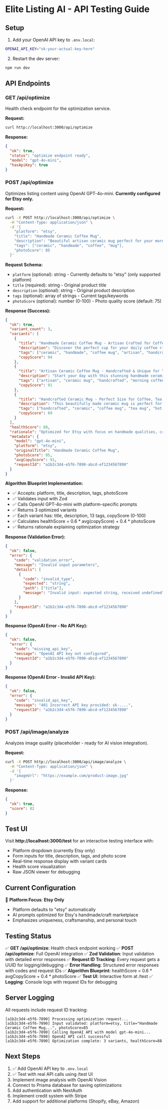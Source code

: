 # Elite Listing AI - API Testing Guide

## Setup

1. Add your OpenAI API key to `.env.local`:
```bash
OPENAI_API_KEY="sk-your-actual-key-here"
```

2. Restart the dev server:
```bash
npm run dev
```

## API Endpoints

### GET /api/optimize

Health check endpoint for the optimization service.

**Request:**
```bash
curl http://localhost:3000/api/optimize
```

**Response:**
```json
{
  "ok": true,
  "status": "optimize endpoint ready",
  "model": "gpt-4o-mini",
  "hasApiKey": true
}
```

### POST /api/optimize

Optimizes listing content using OpenAI GPT-4o-mini. **Currently configured for Etsy only.**

**Request:**
```bash
curl -X POST http://localhost:3000/api/optimize \
  -H "Content-Type: application/json" \
  -d '{
    "platform": "etsy",
    "title": "Handmade Ceramic Coffee Mug",
    "description": "Beautiful artisan ceramic mug perfect for your morning coffee",
    "tags": ["ceramic", "handmade", "coffee", "mug"],
    "photoScore": 85
  }'
```

**Request Schema:**
- `platform` (optional): string - Currently defaults to "etsy" (only supported platform)
- `title` (required): string - Original product title
- `description` (optional): string - Original product description
- `tags` (optional): array of strings - Current tags/keywords
- `photoScore` (optional): number (0-100) - Photo quality score (default: 75)

**Response (Success):**
```json
{
  "ok": true,
  "variant_count": 3,
  "variants": [
    {
      "title": "Handmade Ceramic Coffee Mug - Artisan Crafted for Coffee Lovers",
      "description": "Discover the perfect cup for your daily coffee ritual with this beautifully handmade ceramic mug. Each piece is carefully crafted by skilled artisans, making it a unique addition to your kitchen...",
      "tags": ["ceramic", "handmade", "coffee mug", "artisan", "handcrafted", "unique", "coffee", "kitchenware", "mug", "pottery", "handmade ceramic", "coffee lovers", "gift"],
      "copyScore": 94
    },
    {
      "title": "Artisan Ceramic Coffee Mug - Handcrafted & Unique for Your Morning Brew",
      "description": "Start your day with this stunning handmade ceramic coffee mug that brings warmth and authenticity to your coffee experience. Crafted with love and attention to detail by talented artisans...",
      "tags": ["artisan", "ceramic mug", "handcrafted", "morning coffee", "unique", "handmade", "coffee", "pottery", "breakfast", "cozy", "authentic", "skilled craft", "ritual"],
      "copyScore": 91
    },
    {
      "title": "Handcrafted Ceramic Mug - Perfect Size for Coffee, Tea & Hot Chocolate",
      "description": "This beautifully made ceramic mug is perfect for coffee, tea, or hot chocolate. Each mug is individually shaped by hand, ensuring no two are exactly alike. Made from high-quality clay and fired to perfection...",
      "tags": ["handcrafted", "ceramic", "coffee mug", "tea mug", "hot chocolate", "individual", "unique", "handmade", "high quality", "perfect size", "clay", "fired", "handmade pottery"],
      "copyScore": 89
    }
  ],
  "healthScore": 88,
  "rationale": "Optimized for Etsy with focus on handmade qualities, craftsmanship, and emotional connection. Each variant emphasizes different aspects (artisan quality, morning ritual, versatility) while highlighting the unique, handcrafted nature that Etsy buyers value.",
  "metadata": {
    "model": "gpt-4o-mini",
    "platform": "etsy",
    "originalTitle": "Handmade Ceramic Coffee Mug",
    "photoScore": 85,
    "avgCopyScore": 91,
    "requestId": "a1b2c3d4-e5f6-7890-abcd-ef1234567890"
  }
}
```

**Algorithm Blueprint Implementation:**
- ✅ Accepts: platform, title, description, tags, photoScore
- ✅ Validates input with Zod
- ✅ Calls OpenAI GPT-4o-mini with platform-specific prompts
- ✅ Returns 3 optimized variants
- ✅ Each variant has: title, description, 13 tags, copyScore (0-100)
- ✅ Calculates healthScore = 0.6 * avg(copyScore) + 0.4 * photoScore
- ✅ Returns rationale explaining optimization strategy

**Response (Validation Error):**
```json
{
  "ok": false,
  "error": {
    "code": "validation_error",
    "message": "Invalid input parameters",
    "details": [
      {
        "code": "invalid_type",
        "expected": "string",
        "path": ["title"],
        "message": "Invalid input: expected string, received undefined"
      }
    ],
    "requestId": "a1b2c3d4-e5f6-7890-abcd-ef1234567890"
  }
}
```

**Response (OpenAI Error - No API Key):**
```json
{
  "ok": false,
  "error": {
    "code": "missing_api_key",
    "message": "OpenAI API key not configured",
    "requestId": "a1b2c3d4-e5f6-7890-abcd-ef1234567890"
  }
}
```

**Response (OpenAI Error - Invalid API Key):**
```json
{
  "ok": false,
  "error": {
    "code": "invalid_api_key",
    "message": "401 Incorrect API key provided: sk-....",
    "requestId": "a1b2c3d4-e5f6-7890-abcd-ef1234567890"
  }
}
```

### POST /api/image/analyze

Analyzes image quality (placeholder - ready for AI vision integration).

**Request:**
```bash
curl -X POST http://localhost:3000/api/image/analyze \
  -H "Content-Type: application/json" \
  -d '{
    "imageUrl": "https://example.com/product-image.jpg"
  }'
```

**Response:**
```json
{
  "ok": true,
  "score": 82
}
```

## Test UI

Visit **http://localhost:3000/test** for an interactive testing interface with:
- Platform dropdown (currently Etsy only)
- Form inputs for title, description, tags, and photo score
- Real-time response display with variant cards
- Health score visualization
- Raw JSON viewer for debugging

## Current Configuration

🎯 **Platform Focus**: **Etsy Only**
- Platform defaults to "etsy" automatically
- AI prompts optimized for Etsy's handmade/craft marketplace
- Emphasizes uniqueness, craftsmanship, and personal touch

## Testing Status

✅ **GET /api/optimize**: Health check endpoint working
✅ **POST /api/optimize**: Full OpenAI integration
✅ **Zod Validation**: Input validation with detailed error responses
✅ **Request ID Tracking**: Every request gets a UUID for logging/debugging
✅ **Error Handling**: Structured error responses with codes and request IDs
✅ **Algorithm Blueprint**: healthScore = 0.6 * avgCopyScore + 0.4 * photoScore
✅ **Test UI**: Interactive form at /test
✅ **Logging**: Console logs with request IDs for debugging

## Server Logging

All requests include request ID tracking:
```
[a1b2c3d4-e5f6-7890] Processing optimization request...
[a1b2c3d4-e5f6-7890] Input validated: platform=etsy, title="Handmade Ceramic Coffee Mug...", photoScore=85
[a1b2c3d4-e5f6-7890] Calling OpenAI API with model gpt-4o-mini...
[a1b2c3d4-e5f6-7890] OpenAI API call successful
[a1b2c3d4-e5f6-7890] Optimization complete: 3 variants, healthScore=88
```

## Next Steps

1. ✅ Add OpenAI API key to `.env.local`
2. ✅ Test with real API calls using /test UI
3. Implement image analysis with OpenAI Vision
4. Connect to Prisma database for saving optimizations
5. Add authentication with NextAuth
6. Implement credit system with Stripe
7. Add support for additional platforms (Shopify, eBay, Amazon)


